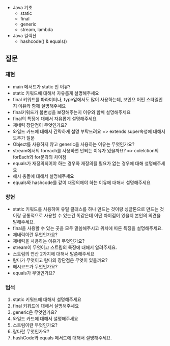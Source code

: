 - Java 기초
  - static
  - final
  - generic
  - stream, lambda
- Java 컬렉션
  - hashcode() & equals()

## 질문
### 재현
- main 메서드가 static 인 이유?
- static 키워드에 대해서 자유롭게 설명해주세요
- final 키워드를 파라미터나, type앞에서도 많이 사용하는데, 보인으 어떤 스타일인지 이유와 함께 설명해주세요
- final키워드가 붑변성을 보장해주는지 이유와 함께 설명해주세요
- final의 특징에 대해서 자유롭게 설명해주세요
- 제네릭 장단점이 무엇인가요?
- 와일드 카드에 대해서 간략하게 설명 부탁드려요 => extends super속성에 대해서도추가 질문
- Object를 사용하지 않고 generic을 사용하는 이유는 무엇인가요?
- stream에서의 foreach를 사용하면 안되는 이유가 있을까요? => colelction의 forEach와 for문과의 차이점
- equals가 재정의되어야 하는 경우와 재정의될 필요가 없는 경우에 대해 설명해주세요
- 해시 충돌에 대해서 설명해주세요
- equals와 hashcode를 같이 재정의해야 하는 이유에 대해서 설명해주세요

### 창현
- static 키워드를 사용하여 유틸 클래스를 하나 만드는 것이랑 싱글톤으로 만드는 것이랑 공통적으로 사용할 수 있는건 똑같은데 어떤 차이점이 있을지 본인의 의견을 말해주세요.
- final을 사용할 수 있는 곳을 모두 말씀해주시고 위치에 따른 특징을 설명해주세요.
- 제네릭이란 무엇인가요?
- 제네릭을 사용하는 이유가 무엇인가요?
- stream이 무엇이고 스트림의 특징에 대해서 알려주세요.
- 스트림의 연산 2가지에 대해서 말씀해주세요
- 람다가 무엇이고 람다의 장단점은 무엇이 있을까요?
- 해시코드가 무엇인가요?
- equals가 무엇인가요?

### 범석
1. static 키워드에 대해서 설명해주세요
2. final 키워드에 대해서 설명해주세요 
3. generic은 무엇인가요? 
4. 와일드 카드에 대해서 설명해주세요 
5. 스트림이란 무엇인가요?
6. 람다란 무엇인가요? 
7. hashCode와 equals 메서드에 대해서 설명해주세요.